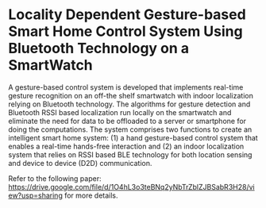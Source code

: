# Locality Dependent Gesture-based Smart Home Control System Using Bluetooth Technology on a SmartWatch

A gesture-based control system is developed that implements real-time gesture recognition on an off-the shelf smartwatch with indoor localization relying on Bluetooth technology. The algorithms for gesture detection and Bluetooth RSSI based localization run locally on the smartwatch and eliminate the need for data to be offloaded to a server or smartphone for doing the computations.
The system comprises two functions to create an intelligent smart home system: (1) a hand gesture-based control system that enables a real-time hands-free interaction and (2) an indoor localization system that relies on RSSI based BLE technology for both location sensing and device to device (D2D) communication.
 
Refer to the following paper: https://drive.google.com/file/d/1O4hL3o3teBNq2yNbTrZblZJBSabR3H28/view?usp=sharing for more details. 
